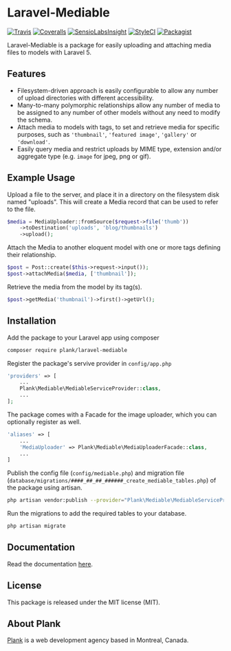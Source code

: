 # Laravel-Mediable

[![Travis](https://img.shields.io/travis/plank/laravel-mediable/master.svg?style=flat-square)](https://travis-ci.org/plank/laravel-mediable)
[![Coveralls](https://img.shields.io/coveralls/plank/laravel-mediable.svg?style=flat-square)](https://coveralls.io/github/plank/laravel-mediable)
[![SensioLabsInsight](https://img.shields.io/sensiolabs/i/0eaf2725-64f4-4494-ae61-ca3961ba50c5.svg?style=flat-square)](https://insight.sensiolabs.com/projects/0eaf2725-64f4-4494-ae61-ca3961ba50c5)
[![StyleCI](https://styleci.io/repos/63791110/shield)](https://styleci.io/repos/63791110)
[![Packagist](https://img.shields.io/packagist/v/plank/laravel-mediable.svg?style=flat-square)](https://packagist.org/packages/plank/laravel-mediable)

Laravel-Mediable is a package for easily uploading and attaching media files to models with Laravel 5.

## Features

- Filesystem-driven approach is easily configurable to allow any number of upload directories with different accessibility.
- Many-to-many polymorphic relationships allow any number of media to be assigned to any number of other models without any need to modify the schema.
- Attach media to models with tags, to set and retrieve media for specific purposes, such as `'thumbnail'`, `'featured image'`, `'gallery'` or `'download'`.
- Easily query media and restrict uploads by MIME type, extension and/or aggregate type (e.g. `image` for jpeg, png or gif).

## Example Usage

Upload a file to the server, and place it in a directory on the filesystem disk named "uploads". This will create a Media record that can be used to refer to the file.

```php
$media = MediaUploader::fromSource($request->file('thumb'))
	->toDestination('uploads', 'blog/thumbnails')
	->upload();
```

Attach the Media to another eloquent model with one or more tags defining their relationship.

```php
$post = Post::create($this->request->input());
$post->attachMedia($media, ['thumbnail']);
```

Retrieve the media from the model by its tag(s).

```php
$post->getMedia('thumbnail')->first()->getUrl();
```

## Installation

Add the package to your Laravel app using composer

```bash
composer require plank/laravel-mediable
```

Register the package's servive provider in `config/app.php`

```php
'providers' => [
    ...
    Plank\Mediable\MediableServiceProvider::class,
    ...
];
```

The package comes with a Facade for the image uploader, which you can optionally register as well.

```php
'aliases' => [
	...
    'MediaUploader' => Plank\Mediable\MediaUploaderFacade::class,
    ...
]
```

Publish the config file (`config/mediable.php`) and migration file (`database/migrations/####_##_##_######_create_mediable_tables.php`) of the package using artisan.

```bash
php artisan vendor:publish --provider="Plank\Mediable\MediableServiceProvider"
```

Run the migrations to add the required tables to your database.

```bash
php artisan migrate
```

## Documentation

Read the documentation [here](http://laravel-mediable.readthedocs.io/en/latest/).

## License

This package is released under the MIT license (MIT).

## About Plank

[Plank](http://plankdesign.com) is a web development agency based in Montreal, Canada.

